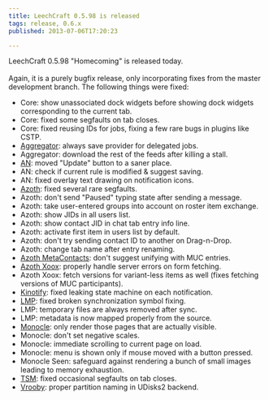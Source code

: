 ```yaml
---
title: LeechCraft 0.5.98 is released
tags: release, 0.6.x
published: 2013-07-06T17:20:23

---
```


LeechCraft 0.5.98 "Homecoming" is released today.\
\
Again, it is a purely bugfix release, only incorporating fixes from the
master development branch. The following things were fixed:

-   Core: show unassociated dock widgets before showing dock widgets
    corresponding to the current tab.
-   Core: fixed some segfaults on tab closes.
-   Core: fixed reusing IDs for jobs, fixing a few rare bugs in plugins
    like CSTP.
-   [Aggregator](/plugins-aggregator): always save provider for
    delegated jobs.
-   Aggregator: download the rest of the feeds after killing a stall.
-   [AN](/plugins-advancednotifications): moved "Update" button to a
    saner place.
-   AN: check if current rule is modified & suggest saving.
-   AN: fixed overlay text drawing on notification icons.
-   [Azoth](/plugins-azoth): fixed several rare segfaults.
-   Azoth: don't send "Paused" typing state after sending a message.
-   Azoth: take user-entered groups into account on roster
    item exchange.
-   Azoth: show JIDs in all users list.
-   Azoth: show contact JID in chat tab entry info line.
-   Azoth: activate first item in users list by default.
-   Azoth: don't try sending contact ID to another on Drag-n-Drop.
-   Azoth: change tab name after entry renaming.
-   [Azoth MetaContacts](/plugins-azoth-metacontacts): don't suggest
    unifying with MUC entries.
-   [Azoth Xoox](/plugins-azoth-xoox): properly handle server errors on
    form fetching.
-   Azoth Xoox: fetch versions for variant-less items as well (fixes
    fetching versions of MUC participants).
-   [Kinotify](/plugins-kinotify): fixed leaking state machine on
    each notification.
-   [LMP](/plugins-lmp): fixed broken synchronization symbol fixing.
-   LMP: temporary files are always removed after sync.
-   LMP: metadata is now mapped properly from the source.
-   [Monocle](/plugins-monocle): only render those pages that are
    actually visible.
-   Monocle: don't set negative scales.
-   Monocle: immediate scrolling to current page on load.
-   Monocle: menu is shown only if mouse moved with a button pressed.
-   Monocle Seen: safeguard against rendering a bunch of small images
    leading to memory exhaustion.
-   [TSM](/plugins-tabsessmanager): fixed occasional segfaults on
    tab closes.
-   [Vrooby](/plugins-vrooby): proper partition naming in
    UDisks2 backend.